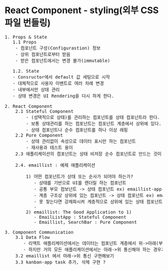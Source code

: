 # React Component - styling(외부 CSS 파일 번들링)

<pre>
1. Props & State
   1.1 Props
    - 컴포넌트 구성(Configurastion) 정보
    - 상위 컴포넌트로부터 받음
    - 받은 컴포넌트에서는 변경 불가(immutable)

   1.2. State
   - Consructor에서 default 값 세팅으로 시작
   - 대체적으로 사용자 이벤트로 여러 차례 변경
   - 내부에서만 상태 관리
   - 상태 변경은 UI Rendering을 다시 하게 한다.

2. React Component
    2.1 Stateful Component
        - (성택적으로 상태)를 관리하는 컴포넌트를 상태 컴포넌트라 한다.
        - 보통 상태관리를 하는 컴포넌트는 컴포넌트 계층에서 상위에 있다.
        - 상태 컴포넌트나 순수 컴포넌트를 하나 이상 래핑
    2.2 Pure Component
        - 상태 관리없이 속성으로 데이터 표시만 하는 컴포넌트
        - 재사용과 테스트 용이
    2.3 애플리케이션의 컴포넌트는 상태 비저장 순수 컴포넌트로 만드는 것이 좋다.

    2.4. emaillist : 예제 애플리케이션
    
        1) 어떤 컴포넌트가 상태 또는 순사가 되어야 하는가?
           - 상태를 기반으로 UI를 랜더릴 하는 컴포넌트
           - 공통 부모 컴보넌트 -> 상태 컴포넌트 ex) emaillist-app
           - 계층 구조상 상위에 있는 컴포넌트 -> 상태 컴포넌트 ex) emaillist-app
           - 못 찾는다면 강제화시켜 계층적으로 상위에 있는 상태 컴포넌트를 만들어서 상태관리하도록 한다.
           - 
        2) emaillist: The Good Application to 1)
           - EmailListApp : Stateful Component
           - Emaillist, SearchBar : Pure Component

3. Component Communication
    3.1 Data Flow
       - 리액트 애플리케이션에서는 데이터는 컴포넌트 계층에서 위->아래(부모->자식) : 리액트는 아주 명시적이고 분명하다.
       - 하지만 거의 모든 애플리케이션에서는 아래->위 통신해야 하는 경우가 반드시 있음
    3.2 emaillist 에서 아래->위 통신 구현해보기
    3.3 kanban-app task 추가, 삭제 구현 ?    
</pre>
